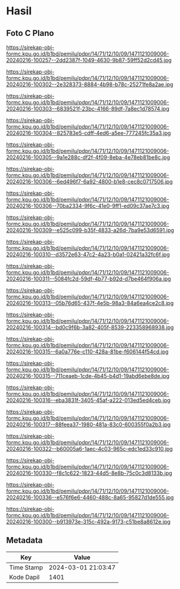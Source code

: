 # Hasil

## Foto C Plano

https://sirekap-obj-formc.kpu.go.id/b1bd/pemilu/pdpr/14/71/12/10/09/1471121009006-20240216-100257--2dd2387f-1049-4630-9b87-59ff52d2cd45.jpg

https://sirekap-obj-formc.kpu.go.id/b1bd/pemilu/pdpr/14/71/12/10/09/1471121009006-20240216-100302--2e328373-8884-4b98-b78c-25271fe8a2ae.jpg

https://sirekap-obj-formc.kpu.go.id/b1bd/pemilu/pdpr/14/71/12/10/09/1471121009006-20240216-100303--6839521f-23bc-4166-89df-7a8ec1d78574.jpg

https://sirekap-obj-formc.kpu.go.id/b1bd/pemilu/pdpr/14/71/12/10/09/1471121009006-20240216-100304--825783e5-cdff-4ed6-a5ee-777245fc35a3.jpg

https://sirekap-obj-formc.kpu.go.id/b1bd/pemilu/pdpr/14/71/12/10/09/1471121009006-20240216-100305--9a1e288c-df2f-4f09-8eba-4e78eb81be8c.jpg

https://sirekap-obj-formc.kpu.go.id/b1bd/pemilu/pdpr/14/71/12/10/09/1471121009006-20240216-100306--6ed496f7-6a92-4800-b1e8-cec8c0717506.jpg

https://sirekap-obj-formc.kpu.go.id/b1bd/pemilu/pdpr/14/71/12/10/09/1471121009006-20240216-100306--70ba2334-9f6c-41e0-9ff1-ed09c37ae7c3.jpg

https://sirekap-obj-formc.kpu.go.id/b1bd/pemilu/pdpr/14/71/12/10/09/1471121009006-20240216-100309--e525c099-b35f-4833-a26d-7ba9e53d6591.jpg

https://sirekap-obj-formc.kpu.go.id/b1bd/pemilu/pdpr/14/71/12/10/09/1471121009006-20240216-100310--d3572e63-47c2-4a23-b0a1-02421a32fc6f.jpg

https://sirekap-obj-formc.kpu.go.id/b1bd/pemilu/pdpr/14/71/12/10/09/1471121009006-20240216-100311--5084fc2d-59df-4b77-b92d-d7be464f906a.jpg

https://sirekap-obj-formc.kpu.go.id/b1bd/pemilu/pdpr/14/71/12/10/09/1471121009006-20240216-100313--05b76d65-437f-4e5b-98a3-84a6ea4ce2c8.jpg

https://sirekap-obj-formc.kpu.go.id/b1bd/pemilu/pdpr/14/71/12/10/09/1471121009006-20240216-100314--bd0c9f6b-3a82-405f-8539-223358968938.jpg

https://sirekap-obj-formc.kpu.go.id/b1bd/pemilu/pdpr/14/71/12/10/09/1471121009006-20240216-100315--6a0a776e-c110-428a-81be-f606144f54cd.jpg

https://sirekap-obj-formc.kpu.go.id/b1bd/pemilu/pdpr/14/71/12/10/09/1471121009006-20240216-100315--711ceaeb-1cde-4b45-b4d1-19abd6ebe8de.jpg

https://sirekap-obj-formc.kpu.go.id/b1bd/pemilu/pdpr/14/71/12/10/09/1471121009006-20240216-100316--eba3831f-3405-45af-a222-013ed5ed4ceb.jpg

https://sirekap-obj-formc.kpu.go.id/b1bd/pemilu/pdpr/14/71/12/10/09/1471121009006-20240216-100317--88feea37-1980-481a-83c0-600355f0a2b3.jpg

https://sirekap-obj-formc.kpu.go.id/b1bd/pemilu/pdpr/14/71/12/10/09/1471121009006-20240216-100322--b60005a6-1aec-4c03-965c-edc1ed33c910.jpg

https://sirekap-obj-formc.kpu.go.id/b1bd/pemilu/pdpr/14/71/12/10/09/1471121009006-20240216-100330--f8c1c622-1823-44d5-8e8b-75c0c3d8133b.jpg

https://sirekap-obj-formc.kpu.go.id/b1bd/pemilu/pdpr/14/71/12/10/09/1471121009006-20240216-100336--e576f6e6-4460-488c-8a65-95827d1de555.jpg

https://sirekap-obj-formc.kpu.go.id/b1bd/pemilu/pdpr/14/71/12/10/09/1471121009006-20240216-100300--b913973e-315c-492a-9173-c51be8a8612e.jpg


## Metadata

| Key        | Value               |
| ---------- | ------------------- |
| Time Stamp | 2024-03-01 21:03:47 |
| Kode Dapil | 1401                |



